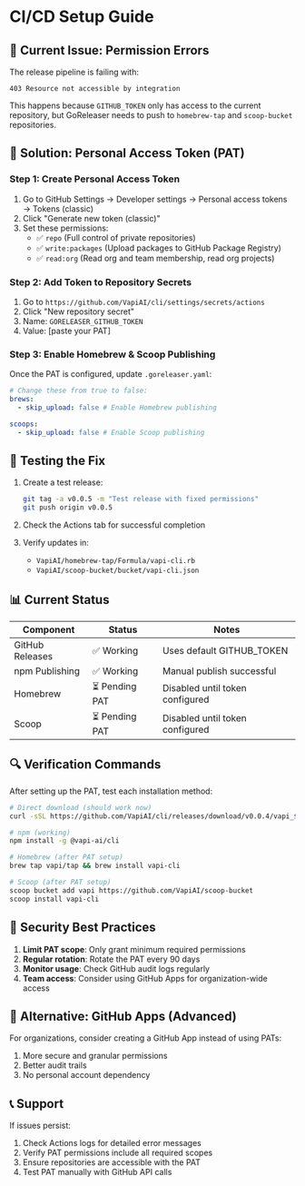 # CI/CD Setup Guide

## 🚨 Current Issue: Permission Errors

The release pipeline is failing with:

```
403 Resource not accessible by integration
```

This happens because `GITHUB_TOKEN` only has access to the current repository, but GoReleaser needs to push to `homebrew-tap` and `scoop-bucket` repositories.

## 🔧 Solution: Personal Access Token (PAT)

### Step 1: Create Personal Access Token

1. Go to GitHub Settings → Developer settings → Personal access tokens → Tokens (classic)
2. Click "Generate new token (classic)"
3. Set these permissions:
   - ✅ `repo` (Full control of private repositories)
   - ✅ `write:packages` (Upload packages to GitHub Package Registry)
   - ✅ `read:org` (Read org and team membership, read org projects)

### Step 2: Add Token to Repository Secrets

1. Go to `https://github.com/VapiAI/cli/settings/secrets/actions`
2. Click "New repository secret"
3. Name: `GORELEASER_GITHUB_TOKEN`
4. Value: [paste your PAT]

### Step 3: Enable Homebrew & Scoop Publishing

Once the PAT is configured, update `.goreleaser.yaml`:

```yaml
# Change these from true to false:
brews:
  - skip_upload: false # Enable Homebrew publishing

scoops:
  - skip_upload: false # Enable Scoop publishing
```

## 🧪 Testing the Fix

1. Create a test release:

   ```bash
   git tag -a v0.0.5 -m "Test release with fixed permissions"
   git push origin v0.0.5
   ```

2. Check the Actions tab for successful completion

3. Verify updates in:
   - `VapiAI/homebrew-tap/Formula/vapi-cli.rb`
   - `VapiAI/scoop-bucket/bucket/vapi-cli.json`

## 📊 Current Status

| Component       | Status         | Notes                           |
| --------------- | -------------- | ------------------------------- |
| GitHub Releases | ✅ Working     | Uses default GITHUB_TOKEN       |
| npm Publishing  | ✅ Working     | Manual publish successful       |
| Homebrew        | ⏳ Pending PAT | Disabled until token configured |
| Scoop           | ⏳ Pending PAT | Disabled until token configured |

## 🔍 Verification Commands

After setting up the PAT, test each installation method:

```bash
# Direct download (should work now)
curl -sSL https://github.com/VapiAI/cli/releases/download/v0.0.4/vapi_$(uname -s)_$(uname -m).tar.gz | tar xz

# npm (working)
npm install -g @vapi-ai/cli

# Homebrew (after PAT setup)
brew tap vapi/tap && brew install vapi-cli

# Scoop (after PAT setup)
scoop bucket add vapi https://github.com/VapiAI/scoop-bucket
scoop install vapi-cli
```

## 🔐 Security Best Practices

1. **Limit PAT scope**: Only grant minimum required permissions
2. **Regular rotation**: Rotate the PAT every 90 days
3. **Monitor usage**: Check GitHub audit logs regularly
4. **Team access**: Consider using GitHub Apps for organization-wide access

## 🚀 Alternative: GitHub Apps (Advanced)

For organizations, consider creating a GitHub App instead of using PATs:

1. More secure and granular permissions
2. Better audit trails
3. No personal account dependency

## 📞 Support

If issues persist:

1. Check Actions logs for detailed error messages
2. Verify PAT permissions include all required scopes
3. Ensure repositories are accessible with the PAT
4. Test PAT manually with GitHub API calls
